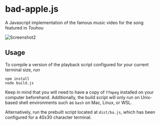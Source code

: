 # bad-apple.js

A Javascript implementation of the famous music video for the song featured in *Touhou*

![Screenshot2](https://github.com/iahuang/bad-apple/raw/main/res/screenshot2.png)

## Usage

To compile a version of the playback script configured for your current terminal size, run
```
npm install
node build.js
```
Keep in mind that you will need to have a copy of `ffmpeg` installed on your computer beforehand. Additionally, the build script will only run on Unix-based shell environments such as `bash` on Mac, Linux, or WSL.

Alternatively, run the prebuilt script located at `dist/ba.js`, which has been configured for a 40x30 character terminal.